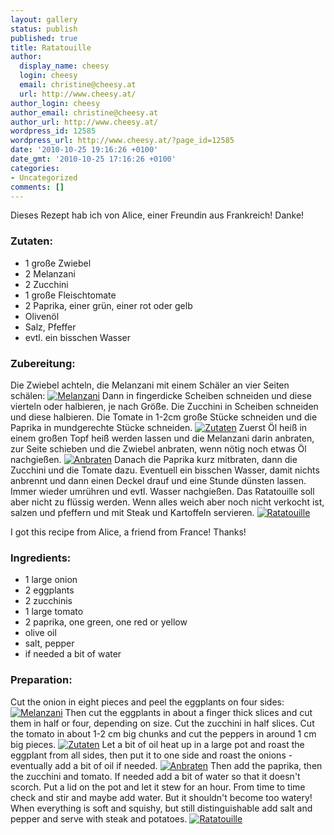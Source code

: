 ```yaml
---
layout: gallery
status: publish
published: true
title: Ratatouille
author:
  display_name: cheesy
  login: cheesy
  email: christine@cheesy.at
  url: http://www.cheesy.at/
author_login: cheesy
author_email: christine@cheesy.at
author_url: http://www.cheesy.at/
wordpress_id: 12585
wordpress_url: http://www.cheesy.at/?page_id=12585
date: '2010-10-25 19:16:26 +0100'
date_gmt: '2010-10-25 17:16:26 +0100'
categories:
- Uncategorized
comments: []
---
```

<!--:de-->Dieses Rezept hab ich von Alice, einer Freundin aus Frankreich! Danke!
### Zutaten:
- 1 große Zwiebel
- 2 Melanzani
- 2 Zucchini
- 1 große Fleischtomate
- 2 Paprika, einer grün, einer rot oder gelb
- Olivenöl
- Salz, Pfeffer
- evtl. ein bisschen Wasser
### Zubereitung:
Die Zwiebel achteln, die Melanzani mit einem Schäler an vier Seiten schälen:
[![](http://www.cheesy.at/wp-content/uploads/2010/10/ratatouille/Melanzani-300x189.jpg "Melanzani")](http://www.cheesy.at/wp-content/uploads/2010/10/ratatouille/Melanzani.jpg)
Dann in fingerdicke Scheiben schneiden und diese vierteln oder halbieren, je nach Größe. Die Zucchini in Scheiben schneiden und diese halbieren. Die Tomate in 1-2cm große Stücke schneiden und die Paprika in mundgerechte Stücke schneiden.
[![](http://www.cheesy.at/wp-content/uploads/2010/10/ratatouille/Zutaten-200x300.jpg "Zutaten")](http://www.cheesy.at/wp-content/uploads/2010/10/ratatouille/Zutaten.jpg)
Zuerst Öl heiß in einem großen Topf heiß werden lassen und die Melanzani darin anbraten, zur Seite schieben und die Zwiebel anbraten, wenn nötig noch etwas Öl nachgießen.
[![](http://www.cheesy.at/wp-content/uploads/2010/10/ratatouille/Anbraten-300x247.jpg "Anbraten")](http://www.cheesy.at/wp-content/uploads/2010/10/ratatouille/Anbraten.jpg)
Danach die Paprika kurz mitbraten, dann die Zucchini und die Tomate dazu. Eventuell ein bisschen Wasser, damit nichts anbrennt und dann einen Deckel drauf und eine Stunde dünsten lassen. Immer wieder umrühren und evtl. Wasser nachgießen. Das Ratatouille soll aber nicht zu flüssig werden.
Wenn alles weich aber noch nicht verkocht ist, salzen und pfeffern und mit Steak und Kartoffeln servieren.
[![](http://www.cheesy.at/wp-content/uploads/2010/10/ratatouille/Final-300x200.jpg "Ratatouille")](http://www.cheesy.at/wp-content/uploads/2010/10/ratatouille/Final.jpg)
<!--:--><!--:en-->I got this recipe from Alice, a friend from France! Thanks!
### Ingredients:
- 1 large onion
- 2 eggplants
- 2 zucchinis
- 1 large tomato
- 2 paprika, one green, one red or yellow
- olive oil
- salt, pepper
- if needed a bit of water
### Preparation:
Cut the onion in eight pieces and peel the eggplants on four sides:
[![](http://www.cheesy.at/wp-content/uploads/2010/10/ratatouille/Melanzani-300x189.jpg "Melanzani")](http://www.cheesy.at/wp-content/uploads/2010/10/ratatouille/Melanzani.jpg)
Then cut the eggplants in about a finger thick slices and cut them in half or four, depending on size. Cut the zucchini in half slices. Cut the tomato in about 1-2 cm big chunks and cut the peppers in around 1 cm big pieces.
[![](http://www.cheesy.at/wp-content/uploads/2010/10/ratatouille/Zutaten-200x300.jpg "Zutaten")](http://www.cheesy.at/wp-content/uploads/2010/10/ratatouille/Zutaten.jpg)
Let a bit of oil heat up in a large pot and roast the eggplant from all sides, then put it to one side and roast the onions - eventually add a bit of oil if needed.
[![](http://www.cheesy.at/wp-content/uploads/2010/10/ratatouille/Anbraten-300x247.jpg "Anbraten")](http://www.cheesy.at/wp-content/uploads/2010/10/ratatouille/Anbraten.jpg)
Then add the paprika, then the zucchini and tomato. If needed add a bit of water so that it doesn't scorch. Put a lid on the pot and let it stew for an hour. From time to time check and stir and maybe add water. But it shouldn't become too watery!
When everything is soft and squishy, but still distinguishable add salt and pepper and serve with steak and potatoes.
[![](http://www.cheesy.at/wp-content/uploads/2010/10/ratatouille/Final-300x200.jpg "Ratatouille")](http://www.cheesy.at/wp-content/uploads/2010/10/ratatouille/Final.jpg)<!--:-->
